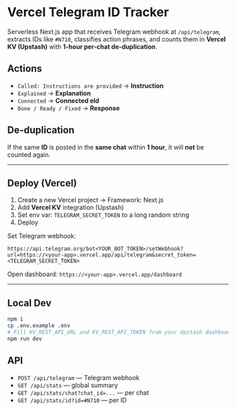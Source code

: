 # Vercel Telegram ID Tracker

Serverless Next.js app that receives Telegram webhook at `/api/telegram`, extracts IDs like `#N710`, classifies action phrases, and counts them in **Vercel KV (Upstash)** with **1-hour per-chat de-duplication**.

## Actions
- `Called: Instructions are provided` → **Instruction**
- `Explained` → **Explanation**
- `Connected` → **Connected eld**
- `Done / Ready / Fixed` → **Response**

## De-duplication
If the same **ID** is posted in the **same chat** within **1 hour**, it will **not** be counted again.

---

## Deploy (Vercel)
1. Create a new Vercel project → Framework: Next.js
2. Add **Vercel KV** integration (Upstash)
3. Set env var: `TELEGRAM_SECRET_TOKEN` to a long random string
4. Deploy

Set Telegram webhook:
```
https://api.telegram.org/bot<YOUR_BOT_TOKEN>/setWebhook?url=https://<your-app>.vercel.app/api/telegram&secret_token=<TELEGRAM_SECRET_TOKEN>
```

Open dashboard: `https://<your-app>.vercel.app/dashboard`

---

## Local Dev
```bash
npm i
cp .env.example .env
# Fill KV_REST_API_URL and KV_REST_API_TOKEN from your Upstash dashboard
npm run dev
```

## API
- `POST /api/telegram` — Telegram webhook
- `GET /api/stats` — global summary
- `GET /api/stats/chat?chat_id=...` — per chat
- `GET /api/stats/id?id=#N710` — per ID